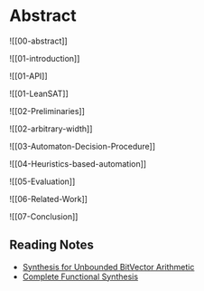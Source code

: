 # Abstract
![[00-abstract]]

![[01-introduction]]

![[01-API]]

![[01-LeanSAT]]

![[02-Preliminaries]]

![[02-arbitrary-width]]

![[03-Automaton-Decision-Procedure]]

![[04-Heuristics-based-automation]]

![[05-Evaluation]]

![[06-Related-Work]]

![[07-Conclusion]]


## Reading Notes
* [Synthesis for Unbounded BitVector Arithmetic](http://lara.epfl.ch/~kuncak/papers/SpielmannKuncak12SynthesisUnboundedBitvectorArithmetic.pdf)
* [Complete Functional Synthesis](https://www.cs.yale.edu/homes/piskac/papers/2010KuncakETALCompleteFunctionalSynthesis.pdf)